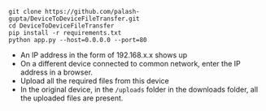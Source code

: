 ```
git clone https://github.com/palash-gupta/DeviceToDeviceFileTransfer.git
cd DeviceToDeviceFileTransfer
pip install -r requirements.txt
python app.py --host=0.0.0.0 --port=80
```

- An IP address in the form of 192.168.x.x shows up
- On a different device connected to common network, enter the IP address in a browser.
- Upload all the required files from this device
- In the original device, in the `/uploads` folder in the downloads folder, all the uploaded files are present.
